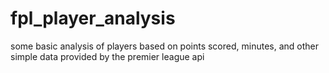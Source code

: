 # fpl_player_analysis
some basic analysis of players based on points scored, minutes, and other simple data provided by the premier league api
